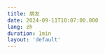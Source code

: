 ```yaml
---
title: 朋友
date: 2024-09-11T10:07:00.000
lang: zh
duration: 1min
layout: 'default'
---
```


<Title />

> 我现在基本默认别人不喜欢我，除非 `ta` 们明确的告诉我 `ta` 们喜欢我然后定期提醒我。
